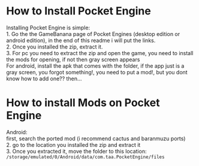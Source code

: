 # How to Install Pocket Engine
Installing Pocket Engine is simple:<br>1. Go the the GameBanana page of Pocket Engines (desktop edition or android edition), in the end of this readme i will put the links.<br>2. Once you installed the zip, extract it.<br>3. For pc you need to extract the zip and open the game, you need to install the mods for opening, if not then gray screen appears<br>For android, install the apk that comes with the folder, if the app just is a gray screen, you forgot something!, you need to put a mod!, but you dont know how to add one?? then...

# How to install Mods on Pocket Engine
Android:<br>first, search the ported mod (i recommend cactus and baranmuzu ports)<br>2. go to the location you installed the zip and extract it<br>3. Once you extracted it, move the folder to this location:
```/storage/emulated/0/Android/data/com.taa.PocketEngine/files```
